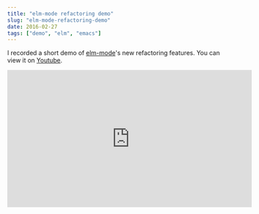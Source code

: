 ```yaml
---
title: "elm-mode refactoring demo"
slug: "elm-mode-refactoring-demo"
date: 2016-02-27
tags: ["demo", "elm", "emacs"]
---
```


I recorded a short demo of [elm-mode][elm-mode]'s new refactoring
features.  You can view it on [Youtube][yt].

<center>
  <iframe width="560" height="315" src="https://www.youtube.com/embed/GdzylbPJCtk" frameborder="0" allowfullscreen></iframe>
</center>

[elm-mode]: https://github.com/jcollard/elm-mode
[yt]: https://www.youtube.com/watch?v=GdzylbPJCtk
